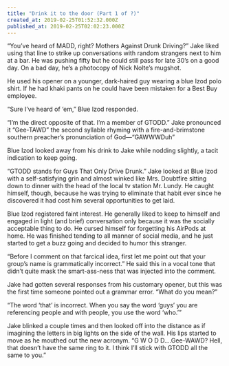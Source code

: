 ```yaml
---
title: "Drink it to the door (Part 1 of ?)"
created_at: 2019-02-25T01:52:32.000Z
published_at: 2019-02-25T02:02:23.000Z
---
```

“You’ve heard of MADD, right? Mothers Against Drunk Driving?” Jake liked using that line to strike up conversations with random strangers next to him at a bar. He was pushing fifty but he could still pass for late 30’s on a good day. On a bad day, he’s a photocopy of Nick Nolte’s mugshot.

He used his opener on a younger, dark-haired guy wearing a blue Izod polo shirt. If he had khaki pants on he could have been mistaken for a Best Buy employee.

“Sure I’ve heard of ‘em,” Blue Izod responded.

“I’m the direct opposite of that. I’m a member of GTODD.” Jake pronounced it “Gee-TAWD” the second syllable rhyming with a fire-and-brimstone southern preacher’s pronunciation of God—“GAWWWDuh”

Blue Izod looked away from his drink to Jake while nodding slightly, a tacit indication to keep going.

“GTODD stands for Guys That Only Drive Drunk.” Jake looked at Blue Izod with a self-satisfying grin and almost winked like Mrs. Doubtfire sitting down to dinner with the head of the local tv station Mr. Lundy. He caught himself, though, because he was trying to eliminate that habit ever since he discovered it had cost him several opportunities to get laid.

Blue Izod registered faint interest. He generally liked to keep to himself and engaged in light (and brief) conversation only because it was the socially acceptable thing to do. He cursed himself for forgetting his AirPods at home. He was finished tending to all manner of social media, and he just started to get a buzz going and decided to humor this stranger.

“Before I comment on that farcical idea, first let me point out that your group’s name is grammatically incorrect.” He said this in a vocal tone that didn’t quite mask the smart-ass-ness that was injected into the comment.

Jake had gotten several responses from his customary opener, but this was the first time someone pointed out a grammar error. “What do you mean?”

“The word ‘that’ is incorrect. When you say the word ‘guys’ you are referencing people and with people, you use the word ‘who.’”

Jake blinked a couple times and then looked off into the distance as if imagining the letters in big lights on the side of the wall. His lips started to move as he mouthed out the new acronym. “G W O D D….Gee-WAWD? Hell, that doesn’t have the same ring to it. I think I’ll stick with GTODD all the same to you.”
